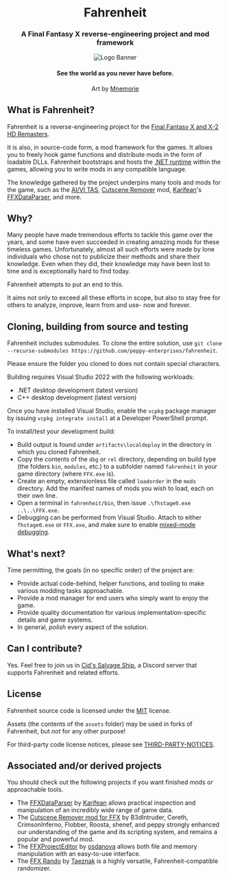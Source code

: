 <h1 align="center">Fahrenheit</h1>
<h3 align="center">A Final Fantasy X reverse-engineering project and mod framework</h3>

<p align="center">
<img alt="Logo Banner" src="https://github.com/peppy-enterprises/fahrenheit/blob/main/assets/fh_banner.png"/>
<br/>
<h4 align="center">See the world as you never have before.</h3>
<p align="center">Art by <a href="https://mnemorie.etsy.com">Mnemorie</a></p>

## What is Fahrenheit?
Fahrenheit is a reverse-engineering project for the [Final Fantasy X and X-2 HD Remasters](https://store.steampowered.com/app/359870/).

It is also, in source-code form, a mod framework for the games. It allows you to freely hook game functions and distribute mods
in the form of loadable DLLs. Fahrenheit bootstraps and hosts the [.NET runtime](https://dotnet.microsoft.com/en-us/download)
within the games, allowing you to write mods in any compatible language.

The knowledge gathered by the project underpins many tools and mods for the game, such as the
[AI/VI TAS](https://github.com/coderwilson/FFX_TAS_Python), [Cutscene Remover](https://github.com/erickt420/FFXCutsceneRemover) mod,
[Karifean](https://github.com/Karifean)'s [FFXDataParser](https://github.com/Karifean/FFXDataParser), and more.

## Why?
Many people have made tremendous efforts to tackle this game over the years, and some have even
succeeded in creating amazing mods for these timeless games. Unfortunately, almost all such efforts were
made by lone individuals who chose not to publicize their methods and share their knowledge.
Even when they did, their knowledge may have been lost to time and is exceptionally hard to find today.

Fahrenheit attempts to put an end to this.

It aims not only to exceed all these efforts in scope, but also to stay free for others to analyze,
improve, learn from and use- now and forever.

## Cloning, building from source and testing
Fahrenheit includes submodules. To clone the entire solution, use
``git clone --recurse-submodules https://github.com/peppy-enterprises/fahrenheit``.

Please ensure the folder you cloned to does not contain special characters.

Building requires Visual Studio 2022 with the following workloads:
- .NET desktop development (latest version)
- C++ desktop development (latest version)

Once you have installed Visual Studio, enable the `vcpkg` package manager
by issuing `vcpkg integrate install` at a Developer PowerShell prompt.

To install/test your development build:
- Build output is found under ``artifacts\localdeploy`` in the directory in which you cloned Fahrenheit.
- Copy the contents of the `dbg` or `rel` directory, depending on build type (the folders ``bin``, ``modules``, etc.) to a subfolder named ``fahrenheit`` in your game directory (where ``FFX.exe`` is).
- Create an empty, extensionless file called `loadorder` in the `mods` directory. Add the manifest names of mods you wish to load, each on their own line.
- Open a terminal in ``fahrenheit/bin``, then issue ``.\fhstage0.exe ..\..\FFX.exe``.
- Debugging can be performed from Visual Studio. Attach to either ``fhstage0.exe`` or ``FFX.exe``, and make sure to enable [mixed-mode debugging](https://learn.microsoft.com/en-us/visualstudio/debugger/how-to-debug-managed-and-native-code?view=vs-2022).

## What's next?
Time permitting, the goals (in no specific order) of the project are:
- Provide actual code-behind, helper functions, and tooling to make various modding tasks approachable.
- Provide a mod manager for end users who simply want to enjoy the game.
- Provide quality documentation for various implementation-specific details and game systems.
- In general, _polish_ every aspect of the solution.

## Can I contribute?
Yes. Feel free to join us in [Cid's Salvage Ship](https://discord.gg/AGx2grw9nD), a Discord server that supports Fahrenheit and related efforts.

## License
Fahrenheit source code is licensed under the [MIT](https://github.com/fkelava/fahrenheit/blob/main/LICENSE.txt) license.

Assets (the contents of the ``assets`` folder) may be used in forks of Fahrenheit, but _not_ for any other purpose!

For third-party code license notices, please see
[THIRD-PARTY-NOTICES](https://github.com/fkelava/fahrenheit/blob/main/THIRD-PARTY-NOTICES.txt).

## Associated and/or derived projects
You should check out the following projects if you want finished mods or approachable tools.
- The [FFXDataParser](https://github.com/Karifean/FFXDataParser) by [Karifean](https://github.com/Karifean)
allows practical inspection and manipulation of an incredibly wide range of game data.
- The [Cutscene Remover mod for FFX](https://github.com/erickt420/FFXCutsceneRemover) by B3dIntruder, Cereth, CrimsonInferno, Flobber, Roosta, shenef, and peppy
strongly enhanced our understanding of the game and its scripting system, and remains a popular and powerful mod.
- The [FFXProjectEditor](https://github.com/osdanova/FFXProjectEditor) by [osdanova](https://github.com/osdanova)
allows both file and memory manipulation with an easy-to-use interface.
- The [FFX Rando](https://github.com/nyterage/FFXRando) by [Taeznak](https://github.com/nyterage)
is a highly versatile, Fahrenheit-compatible randomizer.
